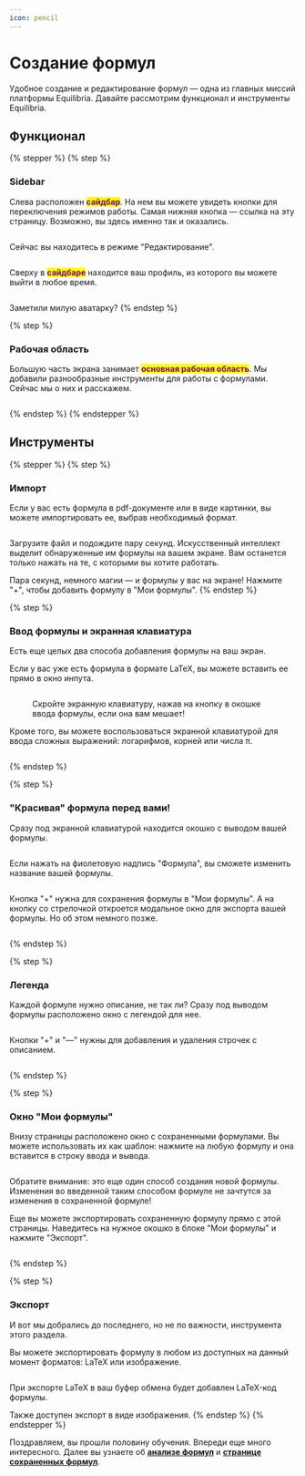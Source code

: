 ```yaml
---
icon: pencil
---
```


# Создание формул

Удобное создание и редактирование формул — одна из главных миссий платформы Equilibria. Давайте рассмотрим функционал и инструменты Equilibria.

## Функционал

{% stepper %}
{% step %}
### Sidebar

Слева расположен <mark style="color:purple;">**сайдбар**</mark>. На нем вы можете увидеть кнопки для переключения режимов работы. Самая нижняя кнопка — ссылка на эту страницу. Возможно, вы здесь именно так и оказались.

<figure><img src="../.gitbook/assets/image (7).png" alt=""><figcaption></figcaption></figure>

Сейчас вы находитесь в режиме "Редактирование".

<figure><img src="../.gitbook/assets/image (8).png" alt=""><figcaption></figcaption></figure>

Сверху в <mark style="color:purple;">**сайдбаре**</mark> находится ваш профиль, из которого вы можете выйти в любое время.

<figure><img src="../.gitbook/assets/image (9).png" alt=""><figcaption></figcaption></figure>

Заметили милую аватарку?
{% endstep %}

{% step %}
### Рабочая область

Большую часть экрана занимает <mark style="color:purple;">**основная рабочая область**</mark>. Мы добавили разнообразные инструменты для работы с формулами. Сейчас мы о них и расскажем.

<figure><img src="../.gitbook/assets/image (10).png" alt=""><figcaption></figcaption></figure>
{% endstep %}
{% endstepper %}

## Инструменты

{% stepper %}
{% step %}
### Импорт

Если у вас есть формула в pdf-документе или в виде картинки, вы можете импортировать ее, выбрав необходимый формат.

<figure><img src="../.gitbook/assets/image (11).png" alt=""><figcaption></figcaption></figure>

Загрузите файл и подождите пару секунд. Искусственный интеллект выделит обнаруженные им формулы на вашем экране. Вам останется только нажать на те, с которыми вы хотите работать.

Пара секунд, немного магии — и формулы у вас на экране! Нажмите "+", чтобы добавить формулу в "Мои формулы".
{% endstep %}

{% step %}
### Ввод формулы и экранная клавиатура

Есть еще целых два способа добавления формулы на ваш экран.

Если у вас уже есть формула в формате LaTeX, вы можете вставить ее прямо в окно инпута.&#x20;

<figure><img src="../.gitbook/assets/image (12).png" alt=""><figcaption><p>Скройте экранную клавиатуру, нажав на кнопку в окошке ввода формулы, если она вам мешает!</p></figcaption></figure>

Кроме того, вы можете воспользоваться экранной клавиатурой для ввода сложных выражений: логарифмов, корней или числа π.&#x20;

<figure><img src="../.gitbook/assets/image (14).png" alt=""><figcaption></figcaption></figure>


{% endstep %}

{% step %}
### "Красивая" формула перед вами!

Сразу под экранной клавиатурой находится окошко с выводом вашей формулы.

<figure><img src="../.gitbook/assets/image (15).png" alt=""><figcaption></figcaption></figure>

Если нажать на фиолетовую надпись "Формула", вы сможете изменить название вашей формулы.

<figure><img src="../.gitbook/assets/image (16).png" alt=""><figcaption></figcaption></figure>

Кнопка "+" нужна для сохранения формулы в "Мои формулы". А на кнопку со стрелочкой откроется модальное окно для экспорта вашей формулы. Но об этом немного позже.

<figure><img src="../.gitbook/assets/image (18).png" alt=""><figcaption></figcaption></figure>
{% endstep %}

{% step %}
### Легенда

Каждой формуле нужно описание, не так ли? Сразу под выводом формулы расположено окно с легендой для нее.&#x20;

<figure><img src="../.gitbook/assets/image (19).png" alt=""><figcaption></figcaption></figure>

Кнопки "+" и "—" нужны для добавления и удаления строчек с описанием.

<figure><img src="../.gitbook/assets/image (20).png" alt=""><figcaption></figcaption></figure>
{% endstep %}

{% step %}
### Окно "Мои формулы"

Внизу страницы расположено окно с сохраненными формулами. Вы можете использовать их как шаблон: нажмите на любую формулу и она вставится в строку ввода и вывода.

<figure><img src="../.gitbook/assets/image (21).png" alt=""><figcaption></figcaption></figure>

Обратите внимание: это еще один способ создания новой формулы. Изменения во введенной таким способом формуле не зачтутся за изменения в сохраненной формуле!

Еще вы можете экспортировать сохраненную формулу прямо с этой страницы. Наведитесь на нужное окошко в блоке "Мои формулы" и нажмите "Экспорт".

<figure><img src="../.gitbook/assets/image (22).png" alt=""><figcaption></figcaption></figure>
{% endstep %}

{% step %}
### Экспорт

И вот мы добрались до последнего, но не по важности, инструмента этого раздела.&#x20;

Вы можете экспортировать формулу в любом из доступных на данный момент форматов: LaTeX или изображение.

<figure><img src="../.gitbook/assets/image (23).png" alt=""><figcaption></figcaption></figure>

При экспорте LaTeX в ваш буфер обмена будет добавлен LaTeX-код формулы.

Также доступен экспорт в виде изображения.
{% endstep %}
{% endstepper %}

Поздравляем, вы прошли половину обучения. Впереди еще много интересного. Далее вы узнаете об [**анализе формул**](analiz-formul.md) и [**странице сохраненных формул**](moi-formuly.md).
